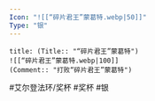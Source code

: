 ```yaml
---
Icon: "![[“碎片君王”蒙葛特.webp|50]]"
Type: "银"
---
```

```ad-common-silver-trophy
title: (Title:: "“碎片君王”蒙葛特")
![[“碎片君王”蒙葛特.webp|100]]
(Comment:: "打败“碎片君王”蒙葛特")
```

#艾尔登法环/奖杯 #奖杯 #银